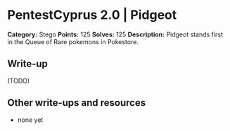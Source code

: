 # PentestCyprus 2.0 | Pidgeot

**Category:** Stego
**Points:** 125
**Solves:** 125
**Description:** 
Pidgeot stands first in the Queue of Rare pokemons in Pokestore.

## Write-up

(TODO)

## Other write-ups and resources

* none yet
